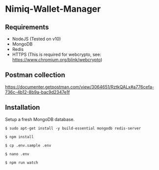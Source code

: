 # Nimiq-Wallet-Manager

## Requirements
- NodeJS (Tested on v10)
- MongoDB
- Redis
- HTTPS (This is required for webcrypto, see: https://www.chromium.org/blink/webcrypto)


## Postman collection
https://documenter.getpostman.com/view/3064651/RztkQALx#a776cefa-736c-4b12-8b9a-bac9d2347e1f


## Installation
Setup a fresh MongoDB database.

`$ sudo apt-get install -y build-essential mongodb redis-server`

`$ npm install`

`$ cp .env.sample .env`

`$ nano .env`

`$ npm run watch`
